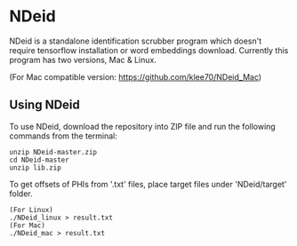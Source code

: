 # NDeid

NDeid is a standalone identification scrubber program which doesn't require tensorflow installation or word embeddings download. Currently this program has two versions, Mac & Linux.

(For Mac compatible version: https://github.com/klee70/NDeid_Mac)


## Using NDeid

To use NDeid, download the repository into ZIP file and run the following commands from the terminal: 
```
unzip NDeid-master.zip
cd NDeid-master
unzip lib.zip
```

To get offsets of PHIs from '.txt' files, place target files under 'NDeid/target' folder.

```
(For Linux)
./NDeid_linux > result.txt
(For Mac)
./NDeid_mac > result.txt
```
